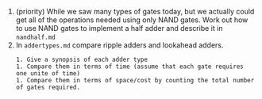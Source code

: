 1. (priority) While we saw many types of gates today, but we actually could get all of the operations needed using only NAND gates. Work out how to use NAND gates to implement a half adder and describe it in `nandhalf.md`
1. In `addertypes.md` compare ripple adders and lookahead adders.
    ```
    1. Give a synopsis of each adder type
    1. Compare them in terms of time (assume that each gate requires one unite of time)
    1. Compare them in terms of space/cost by counting the total number of gates required.
    ```

```{index} nandhalf.md
```
```{index} addertypes.md
```
